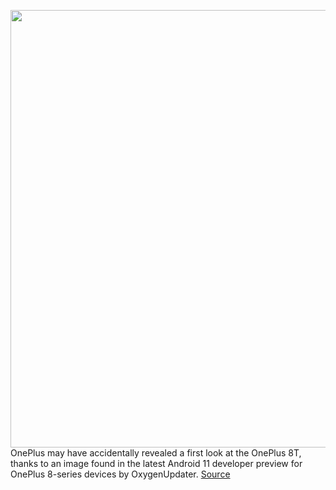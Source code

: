 <img src='https://cdn.vox-cdn.com/thumbor/f9QQlWHwbAmsU1BxUyNJlXbiO1g=/0x0:2036x1364/1200x800/filters:focal(856x520:1180x844)/cdn.vox-cdn.com/uploads/chorus_image/image/67322447/Screen_Shot_2020_08_31_at_3.43.16_PM.0.png' width='700px' /><br/>
OnePlus may have accidentally revealed a first look at the OnePlus 8T, thanks to an image found in the latest Android 11 developer preview for OnePlus 8-series devices by OxygenUpdater.
<a href='https://www.theverge.com/2020/8/31/21409166/oneplus-8t-image-reveal-first-look-leak-firmware-update-developer-preview'> Source <a/>